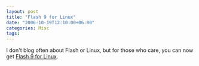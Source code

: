 ```yaml
---
layout: post
title: "Flash 9 for Linux"
date: "2006-10-19T12:10:00+06:00"
categories: Misc 
tags: 
---
```


I don't blog often about Flash or Linux, but for those who care, you can now get <a href="http://labs.adobe.com/technologies/flashplayer9/">Flash 9 for Linux</a>.